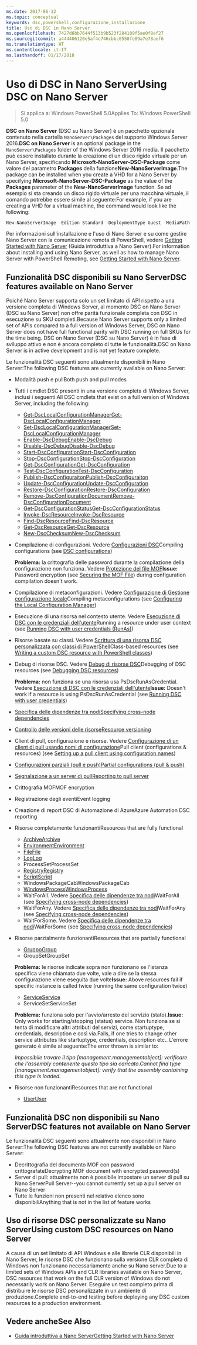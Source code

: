 ```yaml
---
ms.date: 2017-06-12
ms.topic: conceptual
keywords: dsc,powershell,configurazione,installazione
title: Uso di DSC in Nano Server
ms.openlocfilehash: 7427d6bb7644f513b9b523f284109f5ae0f8ef27
ms.sourcegitcommit: a444406120e5af4e746cbbc0558fe89a7e78aef6
ms.translationtype: HT
ms.contentlocale: it-IT
ms.lasthandoff: 01/17/2018
---
```

# <a name="using-dsc-on-nano-server"></a><span data-ttu-id="9f38f-103">Uso di DSC in Nano Server</span><span class="sxs-lookup"><span data-stu-id="9f38f-103">Using DSC on Nano Server</span></span>

> <span data-ttu-id="9f38f-104">Si applica a: Windows PowerShell 5.0</span><span class="sxs-lookup"><span data-stu-id="9f38f-104">Applies To: Windows PowerShell 5.0</span></span>

<span data-ttu-id="9f38f-105">**DSC on Nano Server** (DSC su Nano Server) è un pacchetto opzionale contenuto nella cartella `NanoServer\Packages` del supporto Windows Server 2016.</span><span class="sxs-lookup"><span data-stu-id="9f38f-105">**DSC on Nano Server** is an optional package in the `NanoServer\Packages` folder of the Windows Server 2016 media.</span></span> <span data-ttu-id="9f38f-106">Il pacchetto può essere installato durante la creazione di un disco rigido virtuale per un Nano Server, specificando **Microsoft-NanoServer-DSC-Package** come valore del parametro **Packages** della funzione**New-NanoServerImage**.</span><span class="sxs-lookup"><span data-stu-id="9f38f-106">The package can be installed when you create a VHD for a Nano Server by specifying **Microsoft-NanoServer-DSC-Package** as the value of the **Packages** parameter of the **New-NanoServerImage** function.</span></span> <span data-ttu-id="9f38f-107">Se ad esempio si sta creando un disco rigido virtuale per una macchina virtuale, il comando potrebbe essere simile al seguente:</span><span class="sxs-lookup"><span data-stu-id="9f38f-107">For example, if you are creating a VHD for a virtual machine, the command would look like the following:</span></span>

```powershell
New-NanoServerImage -Edition Standard -DeploymentType Guest -MediaPath f:\ -BasePath .\Base -TargetPath .\Nano1\Nano.vhd -ComputerName Nano1 -Packages Microsoft-NanoServer-DSC-Package
```

<span data-ttu-id="9f38f-108">Per informazioni sull'installazione e l'uso di Nano Server e su come gestire Nano Server con la comunicazione remota di PowerShell, vedere [Getting Started with Nano Server](https://technet.microsoft.com/en-us/library/mt126167.aspx) (Guida introduttiva a Nano Server).</span><span class="sxs-lookup"><span data-stu-id="9f38f-108">For information about installing and using Nano Server, as well as how to manage Nano Server with PowerShell Remoting, see [Getting Started with Nano Server](https://technet.microsoft.com/en-us/library/mt126167.aspx).</span></span>


## <a name="dsc-features-available-on-nano-server"></a><span data-ttu-id="9f38f-109">Funzionalità DSC disponibili su Nano Server</span><span class="sxs-lookup"><span data-stu-id="9f38f-109">DSC features available on Nano Server</span></span>

 <span data-ttu-id="9f38f-110">Poiché Nano Server supporta solo un set limitato di API rispetto a una versione completa di Windows Server, al momento DSC on Nano Server (DSC su Nano Server) non offre parità funzionale completa con DSC in esecuzione su SKU completi.</span><span class="sxs-lookup"><span data-stu-id="9f38f-110">Because Nano Server supports only a limited set of APIs compared to a full version of Windows Server, DSC on Nano Server does not have full functional parity with DSC running on full SKUs for the time being.</span></span> <span data-ttu-id="9f38f-111">DSC on Nano Server (DSC su Nano Server) è in fase di sviluppo attivo e non è ancora completo di tutte le funzionalità.</span><span class="sxs-lookup"><span data-stu-id="9f38f-111">DSC on Nano Server is in active development and is not yet feature complete.</span></span>
 
 <span data-ttu-id="9f38f-112">Le funzionalità DSC seguenti sono attualmente disponibili in Nano Server:</span><span class="sxs-lookup"><span data-stu-id="9f38f-112">The following DSC features are currently available on Nano Server:</span></span> 


* <span data-ttu-id="9f38f-113">Modalità push e pull</span><span class="sxs-lookup"><span data-stu-id="9f38f-113">Both push and pull modes</span></span>

* <span data-ttu-id="9f38f-114">Tutti i cmdlet DSC presenti in una versione completa di Windows Server, inclusi i seguenti:</span><span class="sxs-lookup"><span data-stu-id="9f38f-114">All DSC cmdlets that exist on a full version of Windows Server, including the following:</span></span> 
  * [<span data-ttu-id="9f38f-115">Get-DscLocalConfigurationManager</span><span class="sxs-lookup"><span data-stu-id="9f38f-115">Get-DscLocalConfigurationManager</span></span>](https://technet.microsoft.com/en-us/library/dn407378.aspx)
  * [<span data-ttu-id="9f38f-116">Set-DscLocalConfigurationManager</span><span class="sxs-lookup"><span data-stu-id="9f38f-116">Set-DscLocalConfigurationManager</span></span>](https://technet.microsoft.com/en-us/library/dn521621.aspx)   
  * [<span data-ttu-id="9f38f-117">Enable-DscDebug</span><span class="sxs-lookup"><span data-stu-id="9f38f-117">Enable-DscDebug</span></span>](https://technet.microsoft.com/en-us/library/mt517870.aspx)
  * [<span data-ttu-id="9f38f-118">Disable-DscDebug</span><span class="sxs-lookup"><span data-stu-id="9f38f-118">Disable-DscDebug</span></span>](https://technet.microsoft.com/en-us/library/mt517872.aspx)       
  * [<span data-ttu-id="9f38f-119">Start-DscConfiguration</span><span class="sxs-lookup"><span data-stu-id="9f38f-119">Start-DscConfiguration</span></span>](https://technet.microsoft.com/en-us/library/dn521623.aspx)
  * [<span data-ttu-id="9f38f-120">Stop-DscConfiguration</span><span class="sxs-lookup"><span data-stu-id="9f38f-120">Stop-DscConfiguration</span></span>](https://technet.microsoft.com/en-us/library/mt143542.aspx)
  * [<span data-ttu-id="9f38f-121">Get-DscConfiguration</span><span class="sxs-lookup"><span data-stu-id="9f38f-121">Get-DscConfiguration</span></span>](https://technet.microsoft.com/en-us/library/dn407379.aspx)
  * [<span data-ttu-id="9f38f-122">Test-DscConfiguration</span><span class="sxs-lookup"><span data-stu-id="9f38f-122">Test-DscConfiguration</span></span>](https://technet.microsoft.com/en-us/library/dn407382.aspx)      
  * [<span data-ttu-id="9f38f-123">Publish-DscConfiguraiton</span><span class="sxs-lookup"><span data-stu-id="9f38f-123">Publish-DscConfiguraiton</span></span>](https://technet.microsoft.com/en-us/library/mt517875.aspx) 
  * [<span data-ttu-id="9f38f-124">Update-DscConfiguration</span><span class="sxs-lookup"><span data-stu-id="9f38f-124">Update-DscConfiguration</span></span>](https://technet.microsoft.com/en-us/library/mt143541.aspx)
  * [<span data-ttu-id="9f38f-125">Restore-DscConfiguration</span><span class="sxs-lookup"><span data-stu-id="9f38f-125">Restore-DscConfiguration</span></span>](https://technet.microsoft.com/en-us/library/dn407383.aspx)
  * [<span data-ttu-id="9f38f-126">Remove-DscConfigurationDocument</span><span class="sxs-lookup"><span data-stu-id="9f38f-126">Remove-DscConfigurationDocument</span></span>](https://technet.microsoft.com/en-us/library/mt143544.aspx)
  * [<span data-ttu-id="9f38f-127">Get-DscConfigurationStatus</span><span class="sxs-lookup"><span data-stu-id="9f38f-127">Get-DscConfigurationStatus</span></span>](https://technet.microsoft.com/en-us/library/mt517868.aspx)
  * [<span data-ttu-id="9f38f-128">Invoke-DscResource</span><span class="sxs-lookup"><span data-stu-id="9f38f-128">Invoke-DscResource</span></span>](https://technet.microsoft.com/en-us/library/mt517869.aspx)
  * [<span data-ttu-id="9f38f-129">Find-DscResource</span><span class="sxs-lookup"><span data-stu-id="9f38f-129">Find-DscResource</span></span>](https://technet.microsoft.com/en-us/library/mt517874.aspx)
  * [<span data-ttu-id="9f38f-130">Get-DscResource</span><span class="sxs-lookup"><span data-stu-id="9f38f-130">Get-DscResource</span></span>](https://technet.microsoft.com/en-us/library/dn521625.aspx)
  * [<span data-ttu-id="9f38f-131">New-DscChecksum</span><span class="sxs-lookup"><span data-stu-id="9f38f-131">New-DscChecksum</span></span>](https://technet.microsoft.com/en-us/library/dn521622.aspx)    

* <span data-ttu-id="9f38f-132">Compilazione di configurazioni. Vedere [Configurazioni DSC](configurations.md)</span><span class="sxs-lookup"><span data-stu-id="9f38f-132">Compiling configurations (see [DSC configurations](configurations.md))</span></span>

  <span data-ttu-id="9f38f-133">**Problema:** la crittografia delle password durante la compilazione della configurazione non funziona. Vedere [Protezione del file MOF](securemof.md)</span><span class="sxs-lookup"><span data-stu-id="9f38f-133">**Issue:** Password encryption (see [Securing the MOF File](securemof.md)) during configuration compilation doesn't work.</span></span>

* <span data-ttu-id="9f38f-134">Compilazione di metaconfigurazioni. Vedere [Configurazione di Gestione configurazione locale](metaConfig.md)</span><span class="sxs-lookup"><span data-stu-id="9f38f-134">Compiling metaconfigurations (see [Configuring the Local Configuration Manager](metaConfig.md))</span></span>

* <span data-ttu-id="9f38f-135">Esecuzione di una risorsa nel contesto utente. Vedere [Esecuzione di DSC con le credenziali dell'utente](runAsUser.md)</span><span class="sxs-lookup"><span data-stu-id="9f38f-135">Running a resource under user context (see [Running DSC with user credentials (RunAs)](runAsUser.md))</span></span>

* <span data-ttu-id="9f38f-136">Risorse basate su classi. Vedere [Scrittura di una risorsa DSC personalizzata con classi di PowerShell](authoringResourceClass.md)</span><span class="sxs-lookup"><span data-stu-id="9f38f-136">Class-based resources (see [Writing a custom DSC resource with PowerShell classes](authoringResourceClass.md))</span></span>

* <span data-ttu-id="9f38f-137">Debug di risorse DSC. Vedere [Debug di risorse DSC](debugresource.md)</span><span class="sxs-lookup"><span data-stu-id="9f38f-137">Debugging of DSC resources (see [Debugging DSC resources](debugresource.md))</span></span>
  
  <span data-ttu-id="9f38f-138">**Problema:** non funziona se una risorsa usa PsDscRunAsCredential. Vedere [Esecuzione di DSC con le credenziali dell'utente](runAsUser.md)</span><span class="sxs-lookup"><span data-stu-id="9f38f-138">**Issue:** Doesn't work if a resource is using PsDscRunAsCredential (see [Running DSC with user credentials](runAsUser.md))</span></span>

* [<span data-ttu-id="9f38f-139">Specifica delle dipendenze tra nodi</span><span class="sxs-lookup"><span data-stu-id="9f38f-139">Specifying cross-node dependencies</span></span>](crossNodeDependencies.md) 

* [<span data-ttu-id="9f38f-140">Controllo delle versioni delle risorse</span><span class="sxs-lookup"><span data-stu-id="9f38f-140">Resource versioning</span></span>](sxsResource.md)

* <span data-ttu-id="9f38f-141">Client di pull, configurazione e risorse. Vedere [Configurazione di un client di pull usando nomi di configurazione](pullClientConfigNames.md)</span><span class="sxs-lookup"><span data-stu-id="9f38f-141">Pull client (configurations & resources) (see [Setting up a pull client using configuration names](pullClientConfigNames.md))</span></span>

* [<span data-ttu-id="9f38f-142">Configurazioni parziali (pull e push)</span><span class="sxs-lookup"><span data-stu-id="9f38f-142">Partial configurations (pull & push)</span></span>](partialConfigs.md)

* [<span data-ttu-id="9f38f-143">Segnalazione a un server di pull</span><span class="sxs-lookup"><span data-stu-id="9f38f-143">Reporting to pull server</span></span>](reportServer.md) 

* <span data-ttu-id="9f38f-144">Crittografia MOF</span><span class="sxs-lookup"><span data-stu-id="9f38f-144">MOF encryption</span></span>

* <span data-ttu-id="9f38f-145">Registrazione degli eventi</span><span class="sxs-lookup"><span data-stu-id="9f38f-145">Event logging</span></span>

* <span data-ttu-id="9f38f-146">Creazione di report DSC di Automazione di Azure</span><span class="sxs-lookup"><span data-stu-id="9f38f-146">Azure Automation DSC reporting</span></span>

* <span data-ttu-id="9f38f-147">Risorse completamente funzionanti</span><span class="sxs-lookup"><span data-stu-id="9f38f-147">Resources that are fully functional</span></span>
  * [<span data-ttu-id="9f38f-148">Archive</span><span class="sxs-lookup"><span data-stu-id="9f38f-148">Archive</span></span>](archiveResource.md)
  * [<span data-ttu-id="9f38f-149">Environment</span><span class="sxs-lookup"><span data-stu-id="9f38f-149">Environment</span></span>](environmentResource.md)
  * [<span data-ttu-id="9f38f-150">File</span><span class="sxs-lookup"><span data-stu-id="9f38f-150">File</span></span>](fileResource.md)
  * [<span data-ttu-id="9f38f-151">Log</span><span class="sxs-lookup"><span data-stu-id="9f38f-151">Log</span></span>](logResource.md)
  * <span data-ttu-id="9f38f-152">ProcessSet</span><span class="sxs-lookup"><span data-stu-id="9f38f-152">ProcessSet</span></span>
  * [<span data-ttu-id="9f38f-153">Registry</span><span class="sxs-lookup"><span data-stu-id="9f38f-153">Registry</span></span>](registryResource.md)
  * [<span data-ttu-id="9f38f-154">Script</span><span class="sxs-lookup"><span data-stu-id="9f38f-154">Script</span></span>](scriptResource.md)
  * <span data-ttu-id="9f38f-155">WindowsPackageCab</span><span class="sxs-lookup"><span data-stu-id="9f38f-155">WindowsPackageCab</span></span>
  * [<span data-ttu-id="9f38f-156">WindowsProcess</span><span class="sxs-lookup"><span data-stu-id="9f38f-156">WindowsProcess</span></span>](windowsProcessResource.md)
  * <span data-ttu-id="9f38f-157">WaitForAll. Vedere [Specifica delle dipendenze tra nodi](crossNodeDependencies.md)</span><span class="sxs-lookup"><span data-stu-id="9f38f-157">WaitForAll (see [Specifying cross-node dependencies](crossNodeDependencies.md))</span></span>
  * <span data-ttu-id="9f38f-158">WaitForAny. Vedere [Specifica delle dipendenze tra nodi](crossNodeDependencies.md)</span><span class="sxs-lookup"><span data-stu-id="9f38f-158">WaitForAny (see [Specifying cross-node dependencies](crossNodeDependencies.md))</span></span>
  * <span data-ttu-id="9f38f-159">WaitForSome. Vedere [Specifica delle dipendenze tra nodi](crossNodeDependencies.md)</span><span class="sxs-lookup"><span data-stu-id="9f38f-159">WaitForSome (see [Specifying cross-node dependencies](crossNodeDependencies.md))</span></span>

* <span data-ttu-id="9f38f-160">Risorse parzialmente funzionanti</span><span class="sxs-lookup"><span data-stu-id="9f38f-160">Resources that are partially functional</span></span>
  * [<span data-ttu-id="9f38f-161">Gruppo</span><span class="sxs-lookup"><span data-stu-id="9f38f-161">Group</span></span>](groupResource.md)
  * <span data-ttu-id="9f38f-162">GroupSet</span><span class="sxs-lookup"><span data-stu-id="9f38f-162">GroupSet</span></span>
  
  <span data-ttu-id="9f38f-163">**Problema:** le risorse indicate sopra non funzionano se l'istanza specifica viene chiamata due volte, vale a dire se la stessa configurazione viene eseguita due volte</span><span class="sxs-lookup"><span data-stu-id="9f38f-163">**Issue:** Above resources fail if specific instance is called twice (running the same configuration twice)</span></span>
  
  * [<span data-ttu-id="9f38f-164">Service</span><span class="sxs-lookup"><span data-stu-id="9f38f-164">Service</span></span>](serviceResource.md)
  * <span data-ttu-id="9f38f-165">ServiceSet</span><span class="sxs-lookup"><span data-stu-id="9f38f-165">ServiceSet</span></span>
  
  <span data-ttu-id="9f38f-166">**Problema:** funziona solo per l'avvio/arresto del servizio (stato).</span><span class="sxs-lookup"><span data-stu-id="9f38f-166">**Issue:** Only works for starting/stopping (status) service.</span></span> <span data-ttu-id="9f38f-167">Non funziona se si tenta di modificare altri attributi del servizi, come startuptype, credentials, description e così via.</span><span class="sxs-lookup"><span data-stu-id="9f38f-167">Fails, if one tries to change other service attributes like startuptype, credentials, description etc..</span></span> <span data-ttu-id="9f38f-168">L'errore generato è simile al seguente:</span><span class="sxs-lookup"><span data-stu-id="9f38f-168">The error thrown is similar to:</span></span>
  
  <span data-ttu-id="9f38f-169">*Impossibile trovare il tipo [management.managementobject]: verificare che l'assembly contenente questo tipo sia caricato.*</span><span class="sxs-lookup"><span data-stu-id="9f38f-169">*Cannot find type [management.managementobject]: verify that the assembly containing this type is loaded.*</span></span>
  
* <span data-ttu-id="9f38f-170">Risorse non funzionanti</span><span class="sxs-lookup"><span data-stu-id="9f38f-170">Resources that are not functional</span></span>
  * [<span data-ttu-id="9f38f-171">User</span><span class="sxs-lookup"><span data-stu-id="9f38f-171">User</span></span>](userResource.md)
  

## <a name="dsc-features-not-available-on-nano-server"></a><span data-ttu-id="9f38f-172">Funzionalità DSC non disponibili su Nano Server</span><span class="sxs-lookup"><span data-stu-id="9f38f-172">DSC features not available on Nano Server</span></span>

<span data-ttu-id="9f38f-173">Le funzionalità DSC seguenti sono attualmente non disponibili in Nano Server:</span><span class="sxs-lookup"><span data-stu-id="9f38f-173">The following DSC features are not currently available on Nano Server:</span></span>

* <span data-ttu-id="9f38f-174">Decrittografia del documento MOF con password crittografate</span><span class="sxs-lookup"><span data-stu-id="9f38f-174">Decrypting MOF document with encrypted password(s)</span></span> 
* <span data-ttu-id="9f38f-175">Server di pull: attualmente non è possibile impostare un server di pull su Nano Server</span><span class="sxs-lookup"><span data-stu-id="9f38f-175">Pull Server--you cannot currently set up a pull server on Nano Server</span></span>
* <span data-ttu-id="9f38f-176">Tutte le funzioni non presenti nel relativo elenco sono disponibili</span><span class="sxs-lookup"><span data-stu-id="9f38f-176">Anything that is not in the list of feature works</span></span>

## <a name="using-custom-dsc-resources-on-nano-server"></a><span data-ttu-id="9f38f-177">Uso di risorse DSC personalizzate su Nano Server</span><span class="sxs-lookup"><span data-stu-id="9f38f-177">Using custom DSC resources on Nano Server</span></span>
 
<span data-ttu-id="9f38f-178">A causa di un set limitato di API Windows e alle librerie CLR disponibili in Nano Server, le risorse DSC che funzionano sulla versione CLR completa di Windows non funzionano necessariamente anche su Nano server.</span><span class="sxs-lookup"><span data-stu-id="9f38f-178">Due to a limited sets of Windows APIs and CLR libraries available on Nano Server, DSC resources that work on the full CLR version of Windows do not necessarily work on Nano Server.</span></span> <span data-ttu-id="9f38f-179">Eseguire un test completo prima di distribuire le risorse DSC personalizzate in un ambiente di produzione.</span><span class="sxs-lookup"><span data-stu-id="9f38f-179">Complete end-to-end testing before deploying any DSC custom resources to a production environment.</span></span>

## <a name="see-also"></a><span data-ttu-id="9f38f-180">Vedere anche</span><span class="sxs-lookup"><span data-stu-id="9f38f-180">See Also</span></span>
- [<span data-ttu-id="9f38f-181">Guida introduttiva a Nano Server</span><span class="sxs-lookup"><span data-stu-id="9f38f-181">Getting Started with Nano Server</span></span>](https://technet.microsoft.com/en-us/library/mt126167.aspx)


